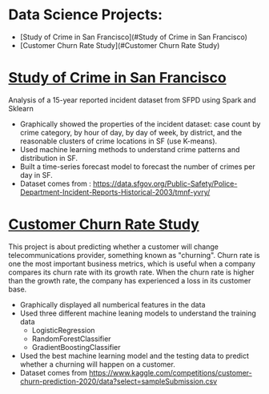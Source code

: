 # Data Science Projects:
* [Study of Crime in San Francisco](#Study of Crime in San Francisco)
* [Customer Churn Rate Study](#Customer Churn Rate Study)

# [Study of Crime in San Francisco](https://github.com/VivianMaiqy/Data_Science_Projects/blob/main/sf_crime_study.ipynb)
Analysis of a 15-year reported incident dataset from SFPD using Spark and Sklearn
  - Graphically showed the properties of the incident dataset: case count by crime category, by hour of day, by day of week, by district, and the reasonable clusters of crime locations in SF (use K-means).
  - Used machine learning methods to understand crime patterns and distribution in SF.
  - Built a time-series forecast model to forecast the number of crimes per day in SF. 
  - Dataset comes from : https://data.sfgov.org/Public-Safety/Police-Department-Incident-Reports-Historical-2003/tmnf-yvry/

# [Customer Churn Rate Study](https://github.com/VivianMaiqy/Data_Science_Projects/blob/main/customer_churn_study.ipynb)
This project is about predicting whether a customer will change telecommunications provider, something known as "churning". Churn rate is one the most important business metrics, which is useful when a company compares its churn rate with its growth rate. When the churn rate is higher than the growth rate, the company has experienced a loss in its customer base.
  - Graphically displayed all numberical features in the data
  - Used three different machine leaning models to understand the training data
    - LogisticRegression 
    - RandomForestClassifier 
    - GradientBoostingClassifier 
  - Used the best machine learning model and the testing data to predict whether a churning will happen on a customer. 
  - Dataset comes from https://www.kaggle.com/competitions/customer-churn-prediction-2020/data?select=sampleSubmission.csv
